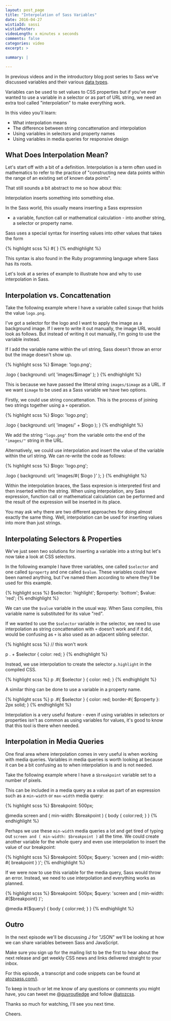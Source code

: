 ```yaml
---
layout: post_page
title: "Interpolation of Sass Variables"
date: 2016-04-27
wistiaId: sassi
wistiaPoster: 
videoLength: x minutes x seconds
comments: false
categories: video
excerpt: >

summary: |

---
```


In previous videos and in the introductory blog post series to Sass
we've discussed variables and their various [data
types](http://www.atozsass.com/d).

Variables can be used to set values to CSS properties but if you've ever
wanted to use a variable in a selector or as part of URL string, we need
an extra tool called "interpolation" to make everything work. 

In this video you'll learn: 

* What interpolation means
* The difference between string concattenation and interpolation
* Using variables in selectors and property names 
* Using variables in media queries for responsive design



## What Does Interpolation Mean?

Let's start off with a bit of a definition. Interpolation is a term
often used in mathematics to refer to the practice of "constructing new
data points within the range of an existing set of known data points".

That still sounds a bit abstract to me so how about this:

Interpolation inserts something into something else.

In the Sass world, this usually means inserting a Sass expression
- a variable, function call or mathematical calculation - into another
string, a selector or property name.

Sass uses a special syntax for inserting values into other values that
takes the form 

{% highlight scss %}
	#{  }
{% endhighlight %}

This syntax is also found in the Ruby programming language where Sass
has its roots.

Let's look at a series of example to illustrate how and why to use
interpolation in Sass.



## Interpolation vs. Concattenation

Take the following example where I have a variable called `$image` that
holds the value `logo.png`.

I've got a selector for the logo and I want to apply the image as
a background image. If I were to write it out manually, the image URL
would look as follows. But instead of writing it out manually, I'm going
to use the variable instead.

If I add the variable name within the url string, Sass doesn't throw an
error but the image doesn't show up.

{% highlight scss %}
$image: 'logo.png';

.logo {
  background: url( 'images/$image' );
}
{% endhighlight %}

This is because we have passed the litteral string `images/$image` as
a URL. If we want `$image` to be used as a Sass variable we have two
options.

Firstly, we could use string concattenation. This is the process of
joining two strings together using a `+` operation.

{% highlight scss %}
$logo: 'logo.png';

.logo {
  background: url( 'images/' + $logo );
}
{% endhighlight %}

We add the string `"logo.png"` from the variable onto the end of the
`"images/"` string in the URL.

Alternatively, we could use interpolation and insert the value of the
variable within the url string. We can re-write the code as follows:

{% highlight scss %}
$logo: 'logo.png';

.logo {
	background: url( 'images/#{ $logo }' );
}
{% endhighlight %}

Within the interpolation braces, the Sass expresion is interpreted first
and then inserted within the string. When using interpolation, any Sass
expression, function call or mathematical calculation can be performed
and the result of the expression will be inserted in its place.

You may ask why there are two different approaches for doing almost
exactly the same thing. Well, interpolation can be used for inserting
values into more than just strings.




## Interpolating Selectors & Properties

We've just seen two solutions for inserting a variable into a string but
let's now take a look at CSS selectors.

In the following example I have three variables, one called `$selector`
and one called `$property` and one called `$value`. These variables
could have been named anything, but I've named them according to where
they'll be used for this example.

{% highlight scss %}
$selector: 'highlight';
$property: 'bottom';
$value:    'red';
{% endhighlight %}

We can use the `$value` variable in the usual way. When Sass compiles,
this variable name is substituted for its value "red".

If we wanted to use the `$selector` variable in the selector, we need to
use interpolation as string concattenation with `+` doesn't work and if
it did, would be confusing as `+` is also used as an adjacent sibling
selector.

{% highlight scss %}
// this won't work

p . + $selector {
	color: red;
}
{% endhighlight %}

Instead, we use interpolation to create the selector `p.highlight` in
the compiled CSS.

{% highlight scss %}
p .#{ $selector } {
	color: red;
}
{% endhighlight %}

A similar thing can be done to use a variable in a property name.

{% highlight scss %}
p .#{ $selector } {
	color: red;
	border-#{ $property }: 2px solid;
}
{% endhighlight %}

Interpolation is a very useful feature - even if using variables in
selectors or properties isn't as common as using variables for values,
it's good to know that this tool is there when needed.




## Interpolation in Media Queries

One final area where interpolation comes in very useful is when working
with media queries. Variables in media queries is worth looking at
because it can be a bit confusing as to when interpolation is and is not
needed.

Take the following example where I have a `$breakpoint` variable set to
a number of pixels.

This can be included in a media query as a value as part of an
expression such as a `min-width` or `max-width` media query:

{% highlight scss %}
$breakpoint: 500px;

@media screen and ( min-width: $breakpoint ) {
	body {
		color:red;
	}
}
{% endhighlight %}

Perhaps we use these `min-width` media queries a lot and get tired of
typing out `screen and ( min-width: $breakpoint )` all the time. We
could create another variable for the whole query and even use
interpolation to insert the value of our breakpoint:

{% highlight scss %}
$breakpoint: 500px;
$query: 'screen and ( min-width: #{ breakpoint } )';
{% endhighlight %}

If we were now to use this variable for the media query, Sass would
throw an error. Instead, we need to use interpolation and everything
works as planned.

{% highlight scss %}
$breakpoint: 500px;
$query: 'screen and ( min-width: #{$breakpoint} )'; 

@media #{$query} {
	body {
		color:red;
	}
}
{% endhighlight %}



## Outro

In the next episode we'll be discussing J for "JSON" we'll be looking at
how we can share variables between Sass and JavaScript.

Make sure you sign up for the mailing list to be the first to hear about
the next release and get weekly CSS news and links delivered straight to
your inbox.

For this episode, a transcript and code snippets can be found at
[atozsass.com/i](http://www.atozsass.com/i).

To keep in touch or let me know of any questions or comments you might
have, you can tweet me [@guyroutledge](http://www.twitter.com/guyroutledge)
and follow [@atozcss](http://www.twitter.com/atozcss).

Thanks so much for watching, I'll see you next time.

Cheers.

